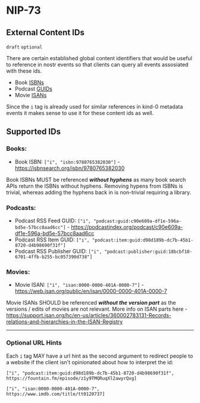 NIP-73
======

External Content IDs
-------------------------

`draft` `optional`

There are certain established global content identifiers that would be useful to reference in nostr events so that clients can query all events assosiated with these ids.

- Book [ISBNs](https://en.wikipedia.org/wiki/ISBN)
- Podcast [GUIDs](https://podcastnamespace.org/tag/guid)
- Movie [ISANs](https://en.wikipedia.org/wiki/International_Standard_Audiovisual_Number)

Since the `i` tag is already used for similar references in kind-0 metadata events it makes sense to use it for these content ids as well.


## Supported IDs

### Books:

- Book ISBN: `["i", "isbn:9780765382030"]` - https://isbnsearch.org/isbn/9780765382030

Book ISBNs MUST be referenced _**without hyphens**_ as many book search APIs return the ISBNs without hyphens. Removing hypens from ISBNs is trivial, whereas adding the hyphens back in is non-trivial requiring a library.

### Podcasts:

- Podcast RSS Feed GUID: `["i", "podcast:guid:c90e609a-df1e-596a-bd5e-57bcc8aad6cc"]` - https://podcastindex.org/podcast/c90e609a-df1e-596a-bd5e-57bcc8aad6cc
- Podcast RSS Item GUID: `["i", "podcast:item:guid:d98d189b-dc7b-45b1-8720-d4b98690f31f"]`
- Podcast RSS Publisher GUID: `["i", "podcast:publisher:guid:18bcbf10-6701-4ffb-b255-bc057390d738"]`

### Movies:

- Movie ISAN: `["i", "isan:0000-0000-401A-0000-7"]` - https://web.isan.org/public/en/isan/0000-0000-401A-0000-7

Movie ISANs SHOULD be referenced  _**without the version part**_ as the versions / edits of movies are not relevant. More info on ISAN parts here -  https://support.isan.org/hc/en-us/articles/360002783131-Records-relations-and-hierarchies-in-the-ISAN-Registry

---

### Optional URL Hints

Each `i` tag MAY have a url hint as the second argument to redirect people to a website if the client isn't opinionated about how to interpret the id:

`["i", "podcast:item:guid:d98d189b-dc7b-45b1-8720-d4b98690f31f", https://fountain.fm/episode/z1y9TMQRuqXl2awyrQxg]`

`["i", "isan:0000-0000-401A-0000-7", https://www.imdb.com/title/tt0120737]`


